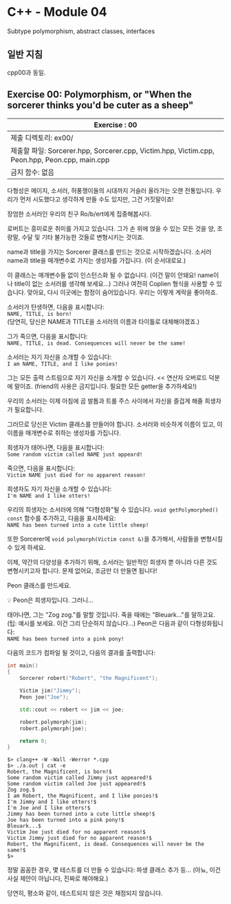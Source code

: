 # C++ - Module 04

Subtype polymorphism, abstract classes, interfaces

## 일반 지침

cpp00과 동일.

## Exercise 00: Polymorphism, or "When the sorcerer thinks you'd be cuter as a sheep"

| Exercise : 00 |
| --- |
| 제출 디렉토리: ex00/ |
| 제출할 파일: Sorcerer.hpp, Sorcerer.cpp, Victim.hpp, Victim.cpp, Peon.hpp, Peon.cpp, main.cpp |
| 금지 함수: 없음 |

다형성은 메이지, 소서러, 허풍쟁이들의 시대까지 거슬러 올라가는 오랜 전통입니다. 우리가 먼저 시도했다고 생각하게 만들 수도 있지만, 그건 거짓말이죠!

장엄한 소서러인 우리의 친구 Ro/b/ert에게 집중해봅시다.

로버트는 흥미로운 취미를 가지고 있습니다. 그가 손 위에 얹을 수 있는 모든 것을 양, 조랑말, 수달 및 기타 불가능한 것들로 변형시키는 것이죠. 

name과 title을 가지는 Sorcerer 클래스를 만드는 것으로 시작하겠습니다. 소서러 name과 title을 매개변수로 가지는 생성자를 가집니다. (이 순서대로요.)

이 클래스는 매개변수들 없이 인스턴스화 될 수 없습니다. (이건 말이 안돼요! name이나 title이 없는 소서러를 생각해 보세요...) 그러나 여전히 Coplien 형식을 사용할 수 있습니다. 맞아요, 다시 이곳에는 함정이 숨어있습니다. 우리는 이렇게 계락을 좋아하죠.

소서러가 탄생하면, 다음을 표시합니다:<br>
`NAME, TITLE, is born!`<br>
(당연히, 당신은 NAME과 TITLE을 소서러의 이름과 타이틀로 대체해야겠죠.)

그가 죽으면, 다음을 표시합니다:<br>
`NAME, TITLE, is dead. Consequences will never be the same!`

소서러는 자기 자신을 소개할 수 있습니다:<br>
`I am NAME, TITLE, and I like ponies!`

그는 모든 출력 스트림으로 자기 자신을 소개할 수 있습니다. << 연산자 오버로드 덕분에 말이죠. (friend의 사용은 금지입니다. 필요한 모든 getter을 추가하세요!)

우리의 소서러는 이제 아침에 곰 발톱과 트롤 주스 사이에서 자신을 즐겁게 해줄 희생자가 필요합니다.

그러므로 당신은 Victim 클래스를 만들어야 합니다. 소서러와 비슷하게 이름이 있고, 이 이름을 매개변수로 취하는 생성자를 가집니다.

희생자가 태어나면, 다음을 표시합니다:<br>
`Some random victim called NAME just appeard!`

죽으면, 다음을 표시합니다:<br>
`Victim NAME just died for no apparent reason!`

희생자도 자기 자신을 소개할 수 있습니다:<br>
`I'm NAME and I like otters!`

우리의 희생자는 소서러에 의해 "다형성화"될 수 있습니다. `void getPolymorphed() const` 함수를 추가하고, 다음을 표시하세요:<br>
`NAME has been turned into a cute little sheep!`

또한 Sorcerer에 `void polymorph(Victim const &)`을 추가해서, 사람들을 변형시킬 수 있게 하세요.

이제, 약간의 다양성을 추가하기 위해, 소서러는 일반적인 희생자 뿐 아니라 다른 것도 변형시키고자 합니다. 문제 없어요, 조금만 더 만들면 됩니다!

Peon 클래스를 만드세요.

💡 Peon은 희생자입니다. 그러니...

태어나면, 그는 "Zog zog."를 말할 것입니다. 죽을 때에는 "Bleuark..."를 말하고요. (팁: 예시를 보세요. 이건 그리 단순하지 않습니다...) Peon은 다음과 같이 다형성화됩니다:<br>
`NAME has been turned into a pink pony!`

다음의 코드가 컴파일 될 것이고, 다음의 결과를 출력합니다:

```c++
int main()
{
    Sorcerer robert("Robert", "the Magnificent");

    Victim jim("Jimmy");
    Peon joe("Joe");

    std::cout << robert << jim << joe;

    robert.polymorph(jim);
    robert.polymorph(joe);

    return 0;
}
```

```
$> clang++ -W -Wall -Werror *.cpp
$> ./a.out | cat -e
Robert, the Magnificent, is born!$
Some random victim called Jimmy just appeared!$
Some random victim called Joe just appeared!$
Zog zog.$
I am Robert, the Magnificent, and I like ponies!$
I'm Jimmy and I like otters!$
I'm Joe and I like otters!$
Jimmy has been turned into a cute little sheep!$
Joe has been turned into a pink pony!$
Bleuark...$
Victim Joe just died for no apparent reason!$
Victim Jimmy just died for no apparent reason!$
Robert, the Magnificent, is dead. Consequences will never be the same!$
$>
```

정말 꼼꼼한 경우, 몇 테스트를 더 만들 수 있습니다: 파생 클래스 추가 등... (아뇨, 이건 사실 제안이 아닙니다, 진짜로 해야해요.)

당연히, 평소와 같이, 테스트되지 않은 것은 채점되지 않습니다.